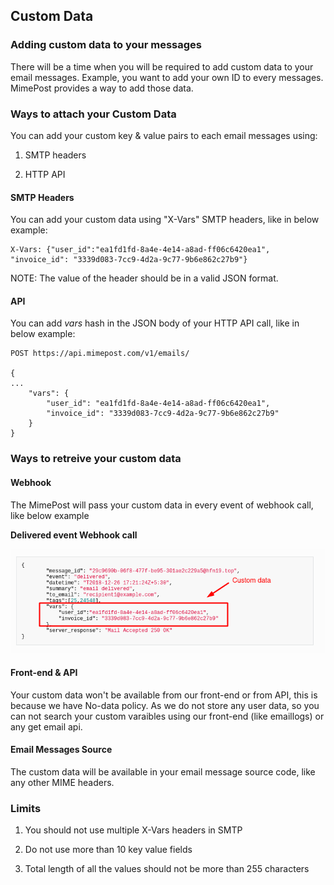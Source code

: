 ## Custom Data

### Adding custom data to your messages

There will be a time when you will be required to add custom data to your email messages. Example, you want to add your own ID to every messages. MimePost provides a way to add those data. 

### Ways to attach your Custom Data
You can add your custom key & value pairs to each email messages using:

1. SMTP headers

2. HTTP API

#### SMTP Headers

You can add your custom data using "X-Vars" SMTP headers, like in below example:

```
X-Vars: {"user_id":"ea1fd1fd-8a4e-4e14-a8ad-ff06c6420ea1", "invoice_id": "3339d083-7cc9-4d2a-9c77-9b6e862c27b9"}

```

NOTE: The value of the header should be in a valid JSON format.

#### API

You can add *vars* hash in the JSON body of your HTTP API call, like in below example:

```
POST https://api.mimepost.com/v1/emails/

{
...
	"vars": {
	    "user_id": "ea1fd1fd-8a4e-4e14-a8ad-ff06c6420ea1",
	    "invoice_id": "3339d083-7cc9-4d2a-9c77-9b6e862c27b9"
	}
}
```

### Ways to retreive your custom data

#### Webhook

The MimePost will pass your custom data in every event of webhook call, like below example


**Delivered event Webhook call**

![Webhook Event Sample](images/custom-data-vars.png)

#### Front-end & API

Your custom data won't be available from our front-end or from API, this is because we have No-data policy. As we do not store any user data, so you can not search your custom varaibles using our front-end (like emaillogs) or any get email api.


#### Email Messages Source

The custom data will be available in your email message source code, like any other MIME headers.



### Limits

1. You should not use multiple X-Vars headers in SMTP 

2. Do not use more than 10 key value fields

3. Total length of all the values should not be more than 255 characters


